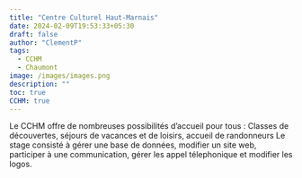 ```yaml
---
title: "Centre Culturel Haut-Marnais"
date: 2024-02-09T19:53:33+05:30
draft: false
author: "ClementP"
tags:
  - CCHM
  - Chaumont
image: /images/images.png
description: ""
toc: true
CCHM: true
---
```


Le CCHM offre de nombreuses possibilités d’accueil pour tous : Classes de découvertes, séjours de vacances et de loisirs, accueil de randonneurs
Le stage consisté à gérer une base de données, modifier un site web, participer à une communication, gérer les appel télephonique et modifier les logos.
